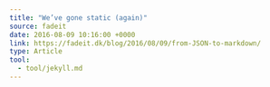 ```yaml
---
title: "We’ve gone static (again)"
source: fadeit
date: 2016-08-09 10:16:00 +0000
link: https://fadeit.dk/blog/2016/08/09/from-JSON-to-markdown/
type: Article
tool:
  - tool/jekyll.md
---
```








